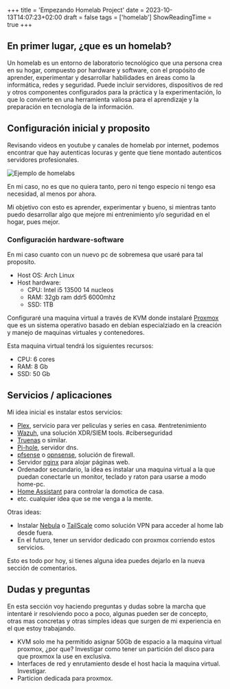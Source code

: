 +++
title = 'Empezando Homelab Project'
date = 2023-10-13T14:07:23+02:00
draft = false
tags = ['homelab']
ShowReadingTime = true
+++

## En primer lugar, ¿que es un homelab?

Un homelab es un entorno de laboratorio tecnológico que una persona crea en su hogar, compuesto por hardware y software, con el propósito de aprender, experimentar y desarrollar habilidades en áreas como la informática, redes y seguridad. Puede incluir servidores, dispositivos de red y otros componentes configurados para la práctica y la experimentación, lo que lo convierte en una herramienta valiosa para el aprendizaje y la preparación en tecnología de la información.

## Configuración inicial y proposito

Revisando videos en youtube y canales de homelab por internet, podemos encontrar que hay autenticas locuras y gente que tiene montado autenticos servidores profesionales.

![Ejemplo de homelabs](/img/ejemplo-homelab-google.png)

En mi caso, no es que no quiera tanto, pero ni tengo especio ni tengo esa necesidad, al menos por ahora.

Mi objetivo con esto es aprender, experimentar y bueno, si mientras tanto puedo desarrollar algo que mejore mi entrenimiento y/o seguridad en el hogar, pues mejor.

### Configuración hardware-software

En mi caso cuanto con un nuevo pc de sobremesa que usaré para tal proposito.

- Host OS: Arch Linux
- Host hardware:
  - CPU: Intel i5 13500 14 nucleos
  - RAM: 32gb ram ddr5 6000mhz
  - SSD: 1TB

Configuraré una maquina virtual a través de KVM donde instalaré [Proxmox](https://www.proxmox.com/en/) que es un sistema operativo basado en debian especialziado en la creación y manejo de maquinas virtuales y contenedores.

Esta maquina virtual tendrá los siguientes recursos:

- CPU: 6 cores
- RAM: 8 Gb
- SSD: 50 Gb

## Servicios / aplicaciones

Mi idea inicial es instalar estos servicios:

- [Plex](https://www.plex.tv/), servicio para ver peliculas y series en casa. #entretenimiento
- [Wazuh](https://wazuh.com/), una solución XDR/SIEM tools. #ciberseguridad
- [Truenas](https://www.truenas.com/) o similar.
- [Pi-hole](https://pi-hole.net/), servidor dns.
- [pfsense](https://www.pfsense.org/) o [opnsense](https://opnsense.org/), solución de firewall.
- Servidor [nginx](https://www.nginx.com/) para alojar páginas web.
- Ordenador secundario, la idea es instalar una maquina virtual a la que puedan conectarle un monitor, teclado y raton para usarse a modo home-pc.
- [Home Assistant](https://www.home-assistant.io/) para controlar la domotica de casa.
- etc. cualquier idea que se me venga a la mente.

Otras ideas:

- Instalar [Nebula](https://github.com/slackhq/nebula) o [TailScale](https://tailscale.com/use-cases/homelab/) como solución VPN para acceder al home lab desde fuera.
- En el futuro, tener un servidor dedicado con proxmox corriendo estos servicios.

Esto es todo por hoy, si tienes alguna idea puedes dejarlo en la nueva sección de comentarios.

## Dudas y preguntas

En esta sección voy haciendo preguntas y dudas sobre la marcha que intentaré ir resolviendo poco a poco, algunas pueden ser de concepto, otras mas concretas y otras simples ideas que surgen de mi experiencia en el que estoy trabajando.

- KVM solo me ha permitido asignar 50Gb de espacio a la maquina virtual proxmox, ¿por que? Investigar como tener un partición del disco para que proxmox la use en exclusiva.
- Interfaces de red y enrutamiento desde el host hacia la maquina virtual. Investigar.
- Particion dedicada para proxmox.
